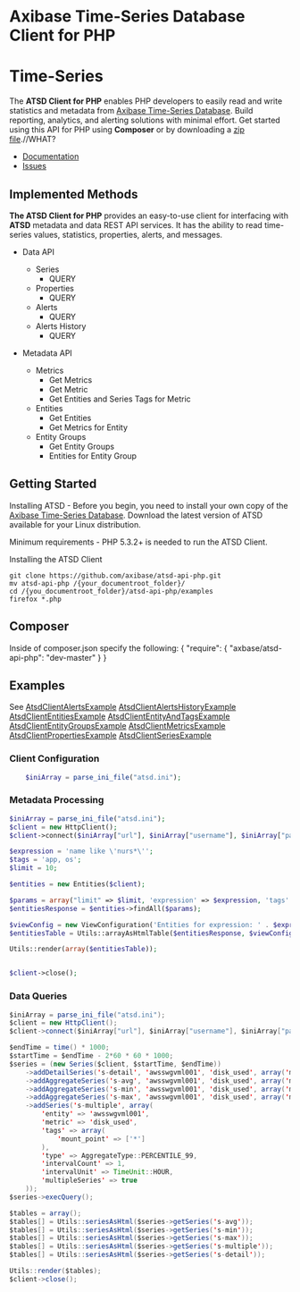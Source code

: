 # Axibase Time-Series Database Client for PHP
# Time-Series
The **ATSD Client for PHP** enables PHP developers to easily read and write statistics and metadata from
[Axibase Time-Series Database][atsd]. Build reporting, analytics, and alerting solutions with minimal effort.
Get started using this API for PHP using **Composer** or by downloading a [zip file][atsd-zip].//WHAT?

* [Documentation][atsd-api]
* [Issues][atsd-issues]

## Implemented Methods

**The ATSD Client for PHP** provides an easy-to-use client for interfacing with **ATSD** metadata and data REST API services.
It has the ability to read time-series values, statistics, properties, alerts, and messages.

- Data API
    - Series
        - QUERY
    - Properties
        - QUERY
    - Alerts
        - QUERY
    - Alerts History
        - QUERY

- Metadata API
    - Metrics
        - Get Metrics
        - Get Metric
        - Get Entities and Series Tags for Metric
    - Entities
        - Get Entities
        - Get Metrics for Entity
    - Entity Groups
        - Get Entity Groups
        - Entities for Entity Group


## Getting Started
Installing ATSD - Before you begin, you need to install your own copy of the [Axibase Time-Series Database][atsd].
Download the latest version of ATSD available for your Linux distribution.

Minimum requirements - PHP 5.3.2+ is needed to run the ATSD Client.

Installing the ATSD Client

```
git clone https://github.com/axibase/atsd-api-php.git
mv atsd-api-php /{your_documentroot_folder}/
cd /{you_documentroot_folder}/atsd-api-php/examples
firefox *.php 
```
## Composer
Inside of composer.json specify the following:
{
"require": {
    "axbase/atsd-api-php": "dev-master"
    }
}
## Examples

See 
[AtsdClientAlertsExample][atsd-alerts-example] 
[AtsdClientAlertsHistoryExample][atsd-alertsHistory-example] 
[AtsdClientEntitiesExample][atsd-entities-example] 
[AtsdClientEntityAndTagsExample][atsd-entitiesEndTags-example] 
[AtsdClientEntityGroupsExample][atsd-entityGroup-example] 
[AtsdClientMetricsExample][atsd-metrics-example] 
[AtsdClientPropertiesExample][atsd-properties-example] 
[AtsdClientSeriesExample][atsd-properties-example]

### Client Configuration

```php
    $iniArray = parse_ini_file("atsd.ini");
```

### Metadata Processing
```php
$iniArray = parse_ini_file("atsd.ini");
$client = new HttpClient();
$client->connect($iniArray["url"], $iniArray["username"], $iniArray["password"]);

$expression = 'name like \'nurs*\'';
$tags = 'app, os';
$limit = 10;

$entities = new Entities($client);

$params = array("limit" => $limit, 'expression' => $expression, 'tags' => $tags );
$entitiesResponse = $entities->findAll($params);

$viewConfig = new ViewConfiguration('Entities for expression: ' . $expression . "; tags: " . $tags . "; limit: " . $limit, 'entities', array('lastInsertTime' => 'unixtimestamp'));
$entitiesTable = Utils::arrayAsHtmlTable($entitiesResponse, $viewConfig);

Utils::render(array($entitiesTable));


$client->close();
```

### Data Queries
```java
$iniArray = parse_ini_file("atsd.ini");
$client = new HttpClient();
$client->connect($iniArray["url"], $iniArray["username"], $iniArray["password"]);

$endTime = time() * 1000;
$startTime = $endTime - 2*60 * 60 * 1000;
$series = (new Series($client, $startTime, $endTime))
    ->addDetailSeries('s-detail', 'awsswgvml001', 'disk_used', array('mount_point' => ['/']))
    ->addAggregateSeries('s-avg', 'awsswgvml001', 'disk_used', array('mount_point' => ['/']), AggregateType::MIN, 1, TimeUnit::HOUR)
    ->addAggregateSeries('s-min', 'awsswgvml001', 'disk_used', array('mount_point' => ['/']), AggregateType::MAX, 1, TimeUnit::HOUR)
    ->addAggregateSeries('s-max', 'awsswgvml001', 'disk_used', array('mount_point' => ['/']), AggregateType::AVG, 1, TimeUnit::HOUR)
    ->addSeries('s-multiple', array(
        'entity' => 'awsswgvml001',
        'metric' => 'disk_used',
        'tags' => array(
            'mount_point' => ['*']
        ),
        'type' => AggregateType::PERCENTILE_99,
        'intervalCount' => 1,
        'intervalUnit' => TimeUnit::HOUR,
        'multipleSeries' => true
    ));
$series->execQuery();

$tables = array();
$tables[] = Utils::seriesAsHtml($series->getSeries('s-avg'));
$tables[] = Utils::seriesAsHtml($series->getSeries('s-min'));
$tables[] = Utils::seriesAsHtml($series->getSeries('s-max'));
$tables[] = Utils::seriesAsHtml($series->getSeries('s-multiple'));
$tables[] = Utils::seriesAsHtml($series->getSeries('s-detail'));

Utils::render($tables);
$client->close();

```


[atsd]:https://axibase.com/products/axibase-time-series-database/
[atsd-api]:https://axibase.com/products/axibase-time-series-database/reading-data/php/
[atsd-zip]:https://github.com/axibase/atsd-api-java/releases/download/untagged-0901a806a9372ef24c51/v0.3-alpha.zip
[atsd-issues]:https://www.axibase.com/support.htm

[atsd-alerts-example]:./examples/AlertsExample.html
[atsd-alertsHistory-example]:https://github.com/axibase/atsd-api-php/examples/AlertsHistoryExample.html
[atsd-entities-example]:https://github.com/axibase/atsd-api-php/examples/EntitiesExample.html
[atsd-entitiesEndTags-example]:https://github.com/axibase/atsd-api-php/examples/EntityAndTagsExample.html
[atsd-entityGroup-example]:https://github.com/axibase/atsd-api-php/examples/
[atsd-metrics-example]:https://github.com/axibase/atsd-api-php/examples/
[atsd-properties-example]:https://github.com/axibase/atsd-api-php/examples/
[atsd-properties-example]:https://github.com/axibase/atsd-api-php/examples/
